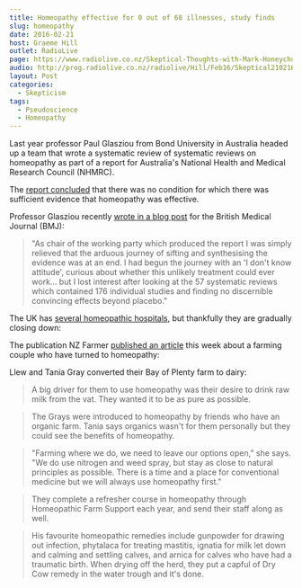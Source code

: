 ```yaml
---
title: Homeopathy effective for 0 out of 68 illnesses, study finds
slug: homeopathy
date: 2016-02-21
host: Graeme Hill
outlet: RadioLive
page: https://www.radiolive.co.nz/Skeptical-Thoughts-with-Mark-Honeychurch/tabid/506/articleID/113511/Default.aspx
audio: http://prog.radiolive.co.nz/radiolive/Hill/Feb16/Skeptical210216.mp3
layout: Post
categories:
  - Skepticism
tags:
  - Pseudoscience
  - Homeopathy
---
```


Last year professor Paul Glasziou from Bond University in Australia headed up a team that wrote a systematic review of systematic reviews on homeopathy as part of a report for Australia's National Health and Medical Research Council (NHMRC).

<!-- more -->

The [report concluded](http://www.independent.co.uk/life-style/health-and-families/health-news/homeopathy-therapeutic-dead-end-systematic-review-no-evidence-it-works-a6884356.html) that there was no condition for which there was sufficient evidence that homeopathy was effective.

Professor Glasziou recently [wrote in a blog post](http://blogs.bmj.com/bmj/2016/02/16/paul-glasziou-still-no-evidence-for-homeopathy/) for the British Medical Journal (BMJ):

> "As chair of the working party which produced the report I was simply relieved that the arduous journey of sifting and synthesising the evidence was at an end. I had begun the journey with an 'I don't know attitude', curious about whether this unlikely treatment could ever work… but I lost interest after looking at the 57 systematic reviews which contained 176 individual studies and finding no discernible convincing effects beyond placebo."

The UK has [several homeopathic hospitals](http://www.homeopathyheals.me.uk/site/featured/2956-last-homeopathic-hospital-in-britain), but thankfully they are gradually closing down:

The publication NZ Farmer [published an article](http://www.stuff.co.nz/business/farming/76987633/thinking-outside-the-square) this week about a farming couple who have turned to homeopathy:

Llew and Tania Gray converted their Bay of Plenty farm to dairy:

> A big driver for them to use homeopathy was their desire to drink raw milk from the vat. They wanted it to be as pure as possible.

> The Grays were introduced to homeopathy by friends who have an organic farm. Tania says organics wasn't for them personally but they could see the benefits of homeopathy.

> "Farming where we do, we need to leave our options open," she says. "We do use nitrogen and weed spray, but stay as close to natural principles as possible. There is a time and a place for conventional medicine but we will always use homeopathy first."

> They complete a refresher course in homeopathy through Homeopathic Farm Support each year, and send their staff along as well.

> His favourite homeopathic remedies include gunpowder for drawing out infection, phytalaca for treating mastitis, ignatia for milk let down and calming and settling calves, and arnica for calves who have had a traumatic birth. When drying off the herd, they put a capful of Dry Cow remedy in the water trough and it's done.
